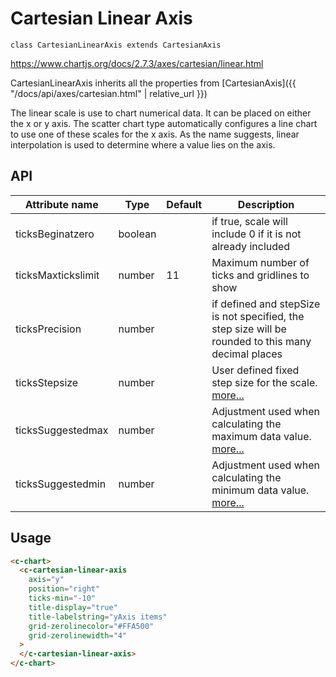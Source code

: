 # Cartesian Linear Axis
`class CartesianLinearAxis extends CartesianAxis`

https://www.chartjs.org/docs/2.7.3/axes/cartesian/linear.html

CartesianLinearAxis inherits all the properties from [CartesianAxis]({{ "/docs/api/axes/cartesian.html" | relative_url }})

The linear scale is use to chart numerical data. It can be placed on either the x or y axis. The scatter chart type automatically configures a line chart to use one of these scales for the x axis. As the name suggests, linear interpolation is used to determine where a value lies on the axis.


## API

| Attribute name | Type | Default | Description
| --- | --- | --- | ---
| ticksBeginatzero | boolean |  | if true, scale will include 0 if it is not already included
| ticksMaxtickslimit | number | 11 | Maximum number of ticks and gridlines to show
| ticksPrecision | number |  | if defined and stepSize is not specified, the step size will be rounded to this many decimal places
| ticksStepsize | number |  | User defined fixed step size for the scale. [more...](https://www.chartjs.org/docs/2.7.3/axes/cartesian/linear.html#step-size)
| ticksSuggestedmax | number |  | Adjustment used when calculating the maximum data value. [more...](https://www.chartjs.org/docs/2.7.3/axes/cartesian/linear.html#axis-range-settings)
| ticksSuggestedmin | number |  | Adjustment used when calculating the minimum data value. [more...](https://www.chartjs.org/docs/2.7.3/axes/cartesian/linear.html#axis-range-settings)

## Usage

```html
<c-chart>
  <c-cartesian-linear-axis
    axis="y"
    position="right"
    ticks-min="-10"
    title-display="true"
    title-labelstring="yAxis items"
    grid-zerolinecolor="#FFA500"
    grid-zerolinewidth="4"
  >
  </c-cartesian-linear-axis>
</c-chart>
```
